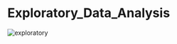 # Exploratory_Data_Analysis
![exploratory](https://github.com/elifgafar/Exploratory_Data_Analysis/assets/114522180/c285c9ce-24ff-4d30-8f8d-1b24d6db6bf2)
